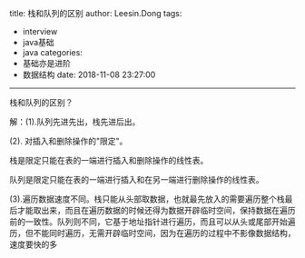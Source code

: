 title: 栈和队列的区别
author: Leesin.Dong
tags:
  - interview
  - java基础
  - java
categories:
  - 基础亦是进阶
  - 数据结构
date: 2018-11-08 23:27:00
---
栈和队列的区别？

解：(1).队列先进先出，栈先进后出。

(2). 对插入和删除操作的"限定"。

栈是限定只能在表的一端进行插入和删除操作的线性表。     

队列是限定只能在表的一端进行插入和在另一端进行删除操作的线性表。  

(3).遍历数据速度不同。栈只能从头部取数据，也就最先放入的需要遍历整个栈最后才能取出来，而且在遍历数据的时候还得为数据开辟临时空间，保持数据在遍历前的一致性。队列则不同，它基于地址指针进行遍历，而且可以从头或尾部开始遍历，但不能同时遍历，无需开辟临时空间，因为在遍历的过程中不影像数据结构，速度要快的多
